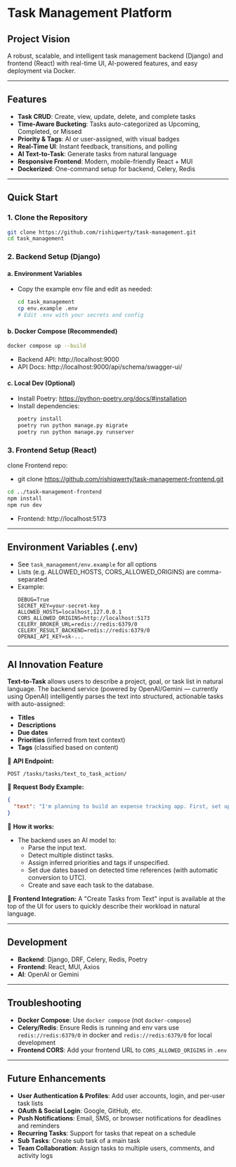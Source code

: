 # Task Management Platform

## Project Vision
A robust, scalable, and intelligent task management backend (Django) and frontend (React) with real-time UI, AI-powered features, and easy deployment via Docker.

---

## Features
- **Task CRUD**: Create, view, update, delete, and complete tasks
- **Time-Aware Bucketing**: Tasks auto-categorized as Upcoming, Completed, or Missed
- **Priority & Tags**: AI or user-assigned, with visual badges
- **Real-Time UI**: Instant feedback, transitions, and polling
- **AI Text-to-Task**: Generate tasks from natural language
- **Responsive Frontend**: Modern, mobile-friendly React + MUI
- **Dockerized**: One-command setup for backend, Celery, Redis

---

## Quick Start

### 1. Clone the Repository
```bash
git clone https://github.com/rishiqwerty/task-management.git
cd task_management
```

### 2. Backend Setup (Django)
#### a. Environment Variables
- Copy the example env file and edit as needed:
  ```bash
  cd task_management
  cp env.example .env
  # Edit .env with your secrets and config
  ```

#### b. Docker Compose (Recommended)
```bash
docker compose up --build
```
- Backend API: http://localhost:9000
- API Docs: http://localhost:9000/api/schema/swagger-ui/

#### c. Local Dev (Optional)
- Install Poetry: https://python-poetry.org/docs/#installation
- Install dependencies:
  ```bash
  poetry install
  poetry run python manage.py migrate
  poetry run python manage.py runserver
  ```

### 3. Frontend Setup (React)
clone Frontend repo:
- git clone https://github.com/rishiqwerty/task-management-frontend.git

```bash
cd ../task-management-frontend
npm install
npm run dev
```
- Frontend: http://localhost:5173

---

## Environment Variables (.env)
- See `task_management/env.example` for all options
- Lists (e.g. ALLOWED_HOSTS, CORS_ALLOWED_ORIGINS) are comma-separated
- Example:
  ```env
  DEBUG=True
  SECRET_KEY=your-secret-key
  ALLOWED_HOSTS=localhost,127.0.0.1
  CORS_ALLOWED_ORIGINS=http://localhost:5173
  CELERY_BROKER_URL=redis://redis:6379/0
  CELERY_RESULT_BACKEND=redis://redis:6379/0
  OPENAI_API_KEY=sk-...
  ```

---

## AI Innovation Feature

**Text-to-Task** allows users to describe a project, goal, or task list in natural language. The backend service (powered by OpenAI/Gemini — currently using OpenAI) intelligently parses the text into structured, actionable tasks with auto-assigned:

- **Titles**
- **Descriptions**
- **Due dates**
- **Priorities** (inferred from text context)
- **Tags** (classified based on content)

📌 **API Endpoint:**
```
POST /tasks/tasks/text_to_task_action/
```

📌 **Request Body Example:**
```json
{
  "text": "I'm planning to build an expense tracking app. First, set up the database by tomorrow. Then design the UI this week. Prepare a presentation by next Monday."
}
```

📌 **How it works:**
- The backend uses an AI model to:
  - Parse the input text.
  - Detect multiple distinct tasks.
  - Assign inferred priorities and tags if unspecified.
  - Set due dates based on detected time references (with automatic conversion to UTC).
  - Create and save each task to the database.

📌 **Frontend Integration:**
A "Create Tasks from Text" input is available at the top of the UI for users to quickly describe their workload in natural language.

---

## Development
- **Backend**: Django, DRF, Celery, Redis, Poetry
- **Frontend**: React, MUI, Axios
- **AI**: OpenAI or Gemini

---

## Troubleshooting
- **Docker Compose**: Use `docker compose` (not `docker-compose`)
- **Celery/Redis**: Ensure Redis is running and env vars use `redis://redis:6379/0` in docker and `redis://redis:6379/0` for local development
- **Frontend CORS**: Add your frontend URL to `CORS_ALLOWED_ORIGINS` in `.env`

---

## Future Enhancements

- **User Authentication & Profiles**: Add user accounts, login, and per-user task lists
- **OAuth & Social Login**: Google, GitHub, etc.
- **Push Notifications**: Email, SMS, or browser notifications for deadlines and reminders
- **Recurring Tasks**: Support for tasks that repeat on a schedule
- **Sub Tasks**: Create sub task of a main task
- **Team Collaboration**: Assign tasks to multiple users, comments, and activity logs




